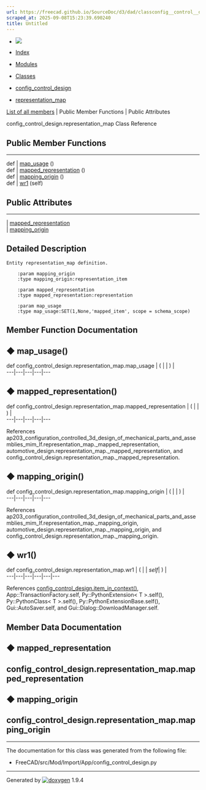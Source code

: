 ```yaml
---
url: https://freecad.github.io/SourceDoc/d3/dad/classconfig__control__design_1_1representation__map.html
scraped_at: 2025-09-08T15:23:39.690240
title: Untitled
---
```


  * [ ![](https://www.freecad.org/svg/logo-freecad.svg) ](https://freecadweb.org "FreeCAD")
  * [Index](../../index.html "Index")
  * [Modules](../../modules.html "Modules list")
  * [Classes](../../annotated.html "Annotated list")

  * [config_control_design](../../d4/d07/namespaceconfig__control__design.html)
  * [representation_map](../../d3/dad/classconfig__control__design_1_1representation__map.html)

[List of all members](../../db/d1a/classconfig__control__design_1_1representation__map-members.html) | Public Member Functions | Public Attributes

config_control_design.representation_map Class Reference

##  Public Member Functions  
  
---  
def | [map_usage](../../d3/dad/classconfig__control__design_1_1representation__map.html#a3b73a6c288cd9e5d56d7586786072ec3) ()  
def | [mapped_representation](../../d3/dad/classconfig__control__design_1_1representation__map.html#ab609232630675ce0bb904da75480b5c1) ()  
def | [mapping_origin](../../d3/dad/classconfig__control__design_1_1representation__map.html#a973f21046953fa920e12c96a3ef9ebfb) ()  
def | [wr1](../../d3/dad/classconfig__control__design_1_1representation__map.html#af74461559ef37385a979dc8fdc374121) (self)  
  
##  Public Attributes  
  
---  
|
[mapped_representation](../../d3/dad/classconfig__control__design_1_1representation__map.html#ae2597d13b556478e802015f5d85b7bb9)  
|
[mapping_origin](../../d3/dad/classconfig__control__design_1_1representation__map.html#af43a8e451d21b782dfe78daa130ed2d9)  
  
## Detailed Description

    
    
    Entity representation_map definition.
    
        :param mapping_origin
        :type mapping_origin:representation_item
    
        :param mapped_representation
        :type mapped_representation:representation
    
        :param map_usage
        :type map_usage:SET(1,None,'mapped_item', scope = schema_scope)

## Member Function Documentation

## ◆ map_usage()

def config_control_design.representation_map.map_usage  | ( | | ) |   
---|---|---|---|---  
  
## ◆ mapped_representation()

def config_control_design.representation_map.mapped_representation  | ( | | ) |   
---|---|---|---|---  
  
References
ap203_configuration_controlled_3d_design_of_mechanical_parts_and_assemblies_mim_lf.representation_map._mapped_representation,
automotive_design.representation_map._mapped_representation, and
config_control_design.representation_map._mapped_representation.

## ◆ mapping_origin()

def config_control_design.representation_map.mapping_origin  | ( | | ) |   
---|---|---|---|---  
  
References
ap203_configuration_controlled_3d_design_of_mechanical_parts_and_assemblies_mim_lf.representation_map._mapping_origin,
automotive_design.representation_map._mapping_origin, and
config_control_design.representation_map._mapping_origin.

## ◆ wr1()

def config_control_design.representation_map.wr1  | ( |  | _self_| ) |   
---|---|---|---|---|---  
  
References
[config_control_design.item_in_context()](../../d4/d07/namespaceconfig__control__design.html#a82365e51db3b570543fa6d018615c262),
App::TransactionFactory.self, Py::PythonExtension< T >.self(),
Py::PythonClass< T >.self(), Py::PythonExtensionBase.self(),
Gui::AutoSaver.self, and Gui::Dialog::DownloadManager.self.

## Member Data Documentation

## ◆ mapped_representation

config_control_design.representation_map.mapped_representation  
---  
  
## ◆ mapping_origin

config_control_design.representation_map.mapping_origin  
---  
  
* * *

The documentation for this class was generated from the following file:

  * FreeCAD/src/Mod/Import/App/config_control_design.py

* * *

Generated by
[![doxygen](../../doxygen.svg)](https://www.doxygen.org/index.html) 1.9.4

